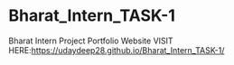 # Bharat_Intern_TASK-1
Bharat Intern Project Portfolio Website
VISIT HERE:https://udaydeep28.github.io/Bharat_Intern_TASK-1/
